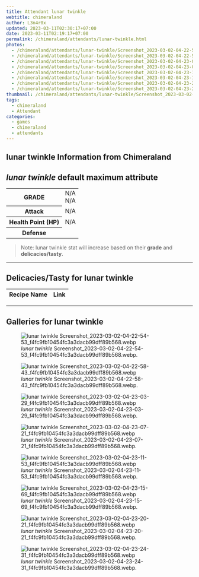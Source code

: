 ```yaml
---
title: Attendant lunar twinkle
webtitle: chimeraland
author: L3n4r0x
updated: 2023-03-11T02:30:17+07:00
date: 2023-03-11T02:19:17+07:00
permalink: /chimeraland/attendants/lunar-twinkle.html
photos:
  - /chimeraland/attendants/lunar-twinkle/Screenshot_2023-03-02-04-22-54-53_f4fc9fb10454fc3a3dacb99dff89b568.webp
  - /chimeraland/attendants/lunar-twinkle/Screenshot_2023-03-02-04-22-58-43_f4fc9fb10454fc3a3dacb99dff89b568.webp
  - /chimeraland/attendants/lunar-twinkle/Screenshot_2023-03-02-04-23-03-29_f4fc9fb10454fc3a3dacb99dff89b568.webp
  - /chimeraland/attendants/lunar-twinkle/Screenshot_2023-03-02-04-23-07-21_f4fc9fb10454fc3a3dacb99dff89b568.webp
  - /chimeraland/attendants/lunar-twinkle/Screenshot_2023-03-02-04-23-11-53_f4fc9fb10454fc3a3dacb99dff89b568.webp
  - /chimeraland/attendants/lunar-twinkle/Screenshot_2023-03-02-04-23-15-69_f4fc9fb10454fc3a3dacb99dff89b568.webp
  - /chimeraland/attendants/lunar-twinkle/Screenshot_2023-03-02-04-23-20-21_f4fc9fb10454fc3a3dacb99dff89b568.webp
  - /chimeraland/attendants/lunar-twinkle/Screenshot_2023-03-02-04-23-24-31_f4fc9fb10454fc3a3dacb99dff89b568.webp
thumbnail: /chimeraland/attendants/lunar-twinkle/Screenshot_2023-03-02-04-22-54-53_f4fc9fb10454fc3a3dacb99dff89b568.webp
tags:
  - chimeraland
  - Attendant
categories:
  - games
  - chimeraland
  - attendants
---
```


<link
  rel="stylesheet"
  href="https://rawcdn.githack.com/dimaslanjaka/Web-Manajemen/870a349/css/bootstrap-5-3-0-alpha3-wrapper.css"
/>
<section id="bootstrap-wrapper">
  <div data-bs-theme="dark">
    <h2>lunar twinkle Information from Chimeraland</h2>
    <h2 id="attribute"><i>lunar twinkle</i> default maximum attribute</h2>
    <div class="row">
      <div class="col mb-2">
        <div class="card">
          <div class="card-body">
            <table>
              <tr>
                <th>GRADE</th>
                <td>N/A <br />N/A</td>
              </tr>
              <tr>
                <th>Attack</th>
                <td>N/A</td>
              </tr>
              <tr>
                <th>Health Point (HP)</th>
                <td>N/A</td>
              </tr>
              <tr>
                <th>Defense</th>
                <td></td>
              </tr>
            </table>
          </div>
        </div>
      </div>
    </div>
    <blockquote class="bd-callout bd-callout-warning">
      Note: lunar twinkle stat will increase based on their <b>grade</b> and
      <b>delicacies/tasty</b>.
    </blockquote>
    <hr />
    <h2 id="delicacies">Delicacies/Tasty for lunar twinkle</h2>
    <div class="card">
      <div class="card-body">
        <div class="table-responsive">
          <table class="table table-striped">
            <thead>
              <tr>
                <th>Recipe Name</th>
                <th>Link</th>
              </tr>
            </thead>
            <tbody></tbody>
          </table>
        </div>
      </div>
    </div>
    <hr />
    <div id="gallery">
      <h2>Galleries for lunar twinkle</h2>
      <div class="row">
        <div class="col-lg-6 col-12">
          <figure>
            <img
              src="https://www.webmanajemen.com/chimeraland/attendants/lunar-twinkle/Screenshot_2023-03-02-04-22-54-53_f4fc9fb10454fc3a3dacb99dff89b568.webp"
              alt="lunar twinkle Screenshot_2023-03-02-04-22-54-53_f4fc9fb10454fc3a3dacb99dff89b568.webp"
            />
            <figcaption style="word-wrap: break-word">
              <i>lunar twinkle</i>
              Screenshot_2023-03-02-04-22-54-53_f4fc9fb10454fc3a3dacb99dff89b568.webp.
            </figcaption>
          </figure>
        </div>
        <div class="col-lg-6 col-12">
          <figure>
            <img
              src="https://www.webmanajemen.com/chimeraland/attendants/lunar-twinkle/Screenshot_2023-03-02-04-22-58-43_f4fc9fb10454fc3a3dacb99dff89b568.webp"
              alt="lunar twinkle Screenshot_2023-03-02-04-22-58-43_f4fc9fb10454fc3a3dacb99dff89b568.webp"
            />
            <figcaption style="word-wrap: break-word">
              <i>lunar twinkle</i>
              Screenshot_2023-03-02-04-22-58-43_f4fc9fb10454fc3a3dacb99dff89b568.webp.
            </figcaption>
          </figure>
        </div>
        <div class="col-lg-6 col-12">
          <figure>
            <img
              src="https://www.webmanajemen.com/chimeraland/attendants/lunar-twinkle/Screenshot_2023-03-02-04-23-03-29_f4fc9fb10454fc3a3dacb99dff89b568.webp"
              alt="lunar twinkle Screenshot_2023-03-02-04-23-03-29_f4fc9fb10454fc3a3dacb99dff89b568.webp"
            />
            <figcaption style="word-wrap: break-word">
              <i>lunar twinkle</i>
              Screenshot_2023-03-02-04-23-03-29_f4fc9fb10454fc3a3dacb99dff89b568.webp.
            </figcaption>
          </figure>
        </div>
        <div class="col-lg-6 col-12">
          <figure>
            <img
              src="https://www.webmanajemen.com/chimeraland/attendants/lunar-twinkle/Screenshot_2023-03-02-04-23-07-21_f4fc9fb10454fc3a3dacb99dff89b568.webp"
              alt="lunar twinkle Screenshot_2023-03-02-04-23-07-21_f4fc9fb10454fc3a3dacb99dff89b568.webp"
            />
            <figcaption style="word-wrap: break-word">
              <i>lunar twinkle</i>
              Screenshot_2023-03-02-04-23-07-21_f4fc9fb10454fc3a3dacb99dff89b568.webp.
            </figcaption>
          </figure>
        </div>
        <div class="col-lg-6 col-12">
          <figure>
            <img
              src="https://www.webmanajemen.com/chimeraland/attendants/lunar-twinkle/Screenshot_2023-03-02-04-23-11-53_f4fc9fb10454fc3a3dacb99dff89b568.webp"
              alt="lunar twinkle Screenshot_2023-03-02-04-23-11-53_f4fc9fb10454fc3a3dacb99dff89b568.webp"
            />
            <figcaption style="word-wrap: break-word">
              <i>lunar twinkle</i>
              Screenshot_2023-03-02-04-23-11-53_f4fc9fb10454fc3a3dacb99dff89b568.webp.
            </figcaption>
          </figure>
        </div>
        <div class="col-lg-6 col-12">
          <figure>
            <img
              src="https://www.webmanajemen.com/chimeraland/attendants/lunar-twinkle/Screenshot_2023-03-02-04-23-15-69_f4fc9fb10454fc3a3dacb99dff89b568.webp"
              alt="lunar twinkle Screenshot_2023-03-02-04-23-15-69_f4fc9fb10454fc3a3dacb99dff89b568.webp"
            />
            <figcaption style="word-wrap: break-word">
              <i>lunar twinkle</i>
              Screenshot_2023-03-02-04-23-15-69_f4fc9fb10454fc3a3dacb99dff89b568.webp.
            </figcaption>
          </figure>
        </div>
        <div class="col-lg-6 col-12">
          <figure>
            <img
              src="https://www.webmanajemen.com/chimeraland/attendants/lunar-twinkle/Screenshot_2023-03-02-04-23-20-21_f4fc9fb10454fc3a3dacb99dff89b568.webp"
              alt="lunar twinkle Screenshot_2023-03-02-04-23-20-21_f4fc9fb10454fc3a3dacb99dff89b568.webp"
            />
            <figcaption style="word-wrap: break-word">
              <i>lunar twinkle</i>
              Screenshot_2023-03-02-04-23-20-21_f4fc9fb10454fc3a3dacb99dff89b568.webp.
            </figcaption>
          </figure>
        </div>
        <div class="col-lg-6 col-12">
          <figure>
            <img
              src="https://www.webmanajemen.com/chimeraland/attendants/lunar-twinkle/Screenshot_2023-03-02-04-23-24-31_f4fc9fb10454fc3a3dacb99dff89b568.webp"
              alt="lunar twinkle Screenshot_2023-03-02-04-23-24-31_f4fc9fb10454fc3a3dacb99dff89b568.webp"
            />
            <figcaption style="word-wrap: break-word">
              <i>lunar twinkle</i>
              Screenshot_2023-03-02-04-23-24-31_f4fc9fb10454fc3a3dacb99dff89b568.webp.
            </figcaption>
          </figure>
        </div>
      </div>
    </div>
  </div>
</section>